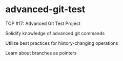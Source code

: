# advanced-git-test
TOP #17: Advanced Git Test Project

Solidify knowledge of advanced git commands

Utilize best practices for history-changing operations

Learn about branches as pointers
